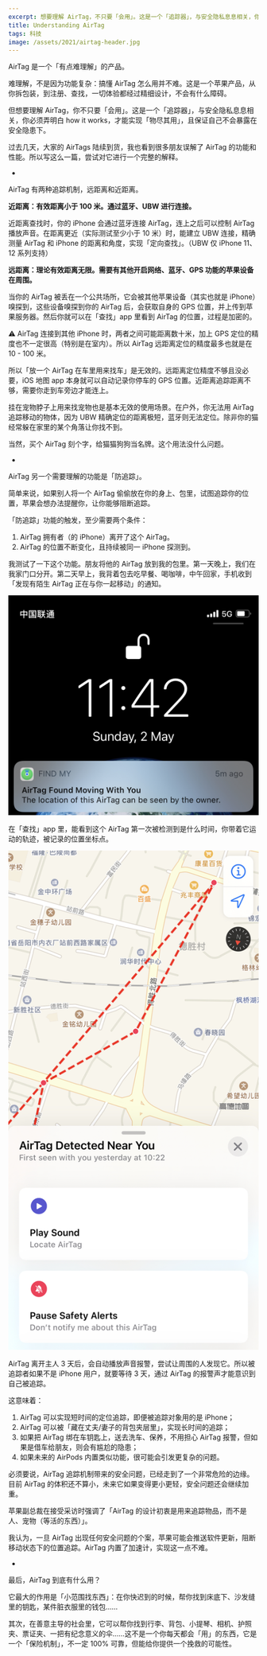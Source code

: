 ```yaml
---
excerpt: 想要理解 AirTag，不只要「会用」。这是一个「追踪器」，与安全隐私息息相关，你必须弄明白 how it works，才能实现「物尽其用」，且保证自己不会暴露在安全隐患下。
title: Understanding AirTag
tags: 科技
image: /assets/2021/airtag-header.jpg
---
```


AirTag 是一个「有点难理解」的产品。

难理解，不是因为功能复杂：搞懂 AirTag 怎么用并不难。这是一个苹果产品，从你拆包装，到注册、查找，一切体验都经过精细设计，不会有什么障碍。

但想要理解 AirTag，你不只要「会用」。这是一个「追踪器」，与安全隐私息息相关，你必须弄明白 how it works，才能实现「物尽其用」，且保证自己不会暴露在安全隐患下。

过去几天，大家的 AirTags 陆续到货，我也看到很多朋友误解了 AirTag 的功能和性能。所以写这么一篇，尝试对它进行一个完整的解释。

-

AirTag 有两种追踪机制，远距离和近距离。

**近距离：有效距离小于 100 米。通过蓝牙、UBW 进行连接。**

近距离查找时，你的 iPhone 会通过蓝牙连接 AirTag，连上之后可以控制 AirTag 播放声音。在距离更近（实际测试至少小于 10 米）时，能建立 UBW 连接，精确测量 AirTag 和 iPhone 的距离和角度，实现「定向查找」。（UBW 仅 iPhone 11、12 系列支持）

**远距离：理论有效距离无限。需要有其他开启网络、蓝牙、GPS 功能的苹果设备在周围。**

当你的 AirTag 被丢在一个公共场所，它会被其他苹果设备（其实也就是 iPhone）嗅探到，这些设备嗅探到你的 AirTag 后，会获取自身的 GPS 位置，并上传到苹果服务器。然后你就可以在「查找」app 里看到 AirTag 的位置，过程是加密的。

⚠️ AirTag 连接到其他 iPhone 时，两者之间可能距离数十米，加上 GPS 定位的精度也不一定很高（特别是在室内）。所以 AirTag 远距离定位的精度最多也就是在 10 - 100 米。

所以「放一个 AirTag 在车里用来找车」是无效的。远距离定位精度不够且没必要，iOS 地图 app 本身就可以自动记录你停车的 GPS 位置。近距离追踪距离不够，需要你走到车旁边才能连上。

挂在宠物脖子上用来找宠物也是基本无效的使用场景。在户外，你无法用 AirTag 追踪移动的物体，因为 UBW 精确定位的距离极短，蓝牙则无法定位。除非你的猫经常躲在家里的某个角落让你找不到。

当然，买个 AirTag 刻个字，给猫猫狗狗当名牌。这个用法没什么问题。

-

AirTag 另一个需要理解的功能是「防追踪」。

简单来说，如果别人将一个 AirTag 偷偷放在你的身上、包里，试图追踪你的位置，苹果会想办法提醒你，让你能够阻断追踪。

「防追踪」功能的触发，至少需要两个条件：
1. AirTag 拥有者（的 iPhone）离开了这个 AirTag。
2. AirTag 的位置不断变化，且持续被同一 iPhone 探测到。

我测试了一下这个功能。朋友将他的 AirTag 放到我的包里。第一天晚上，我们在我家门口分开。第二天早上，我背着包去吃早餐、喝咖啡，中午回家，手机收到「发现有陌生 AirTag 正在与你一起移动」的通知。

![](/assets/2021/airtag-alert-notification.jpg)

在「查找」app 里，能看到这个 AirTag 第一次被检测到是什么时间，你带着它运动的轨迹，被记录的位置坐标点。

![](/assets/2021/airtag-follow-along.jpg)

AirTag 离开主人 3 天后，会自动播放声音报警，尝试让周围的人发现它。所以被追踪者如果不是 iPhone 用户，就要等待 3 天，通过 AirTag 的报警声才能意识到自己被追踪。

这意味着：
1. AirTag 可以实现短时间的定位追踪，即便被追踪对象用的是 iPhone；
2. AirTag 可以被「藏在丈夫/妻子的背包夹层里」，实现长时间的追踪；
3. 如果把 AirTag 绑在车钥匙上，送去洗车、保养，不用担心 AirTag 报警，但如果是借车给朋友，则会有尴尬的隐患；
4. 如果未来的 AirPods 内置类似功能，很可能会引发更复杂的问题。

必须要说，AirTag 追踪机制带来的安全问题，已经走到了一个非常危险的边缘。目前 AirTag 的体积还不算小，未来它如果变得更小更轻，安全问题还会继续加重。

苹果副总裁在接受采访时强调了「AirTag 的设计初衷是用来追踪物品，而不是人、宠物（等活的东西）」。

我认为，一旦 AirTag 出现任何安全问题的个案，苹果可能会推送软件更新，阻断移动状态下的位置追踪。AirTag 内置了加速计，实现这一点不难。

-

最后，AirTag 到底有什么用？

它最大的作用是「小范围找东西」：在你快迟到的时候，帮你找到床底下、沙发缝里的钥匙，某件脏衣服里的钱包……

其次，在善意主导的社会里，它可以帮你找到行李、背包、小提琴、相机、护照夹、票证夹、一把有纪念意义的伞……这不是一个你每天都会「用」的东西，它是一个「保险机制」，不一定 100% 可靠，但能给你提供一个挽救的可能性。 